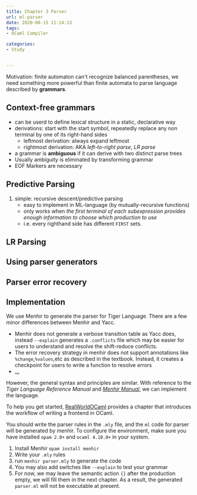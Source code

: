 ```yaml
---
title: Chapter 3 Parser
url: ml-parser
date: 2020-08-15 11:14:13
tags: 
- OCaml Compiler

categories: 
- Study


---
```


<!--more-->

Motivation: finite automaton can't recognize balanced parentheses, we need something more powerful than finite automata to parse language described by **grammars**.

## Context-free grammars
- can be userd to define lexical structure in a static, declarative way
- derivations: start with the start symbol, repeatedly replace any non terminal by one of its right-hand sides
  - leftmost derivation: always expand leftmost
  - rightmost derivation: AKA _left-to-right parse_, _LR parse_
- a grammar is **ambiguous** if it can derive with two distinct parse trees
- Usually ambiguity is eliminated by transforming grammar
- EOF Markers are necessary

## Predictive Parsing
1. simple: recursive descent/predictive parsing
   - easy to implement in ML-language (by mutually-recursive functions)
   - only works when *the first terminal of each subexpression provides enough information to choose which production to use*
   - i.e. every righthand side has different `FIRST` sets.




## LR Parsing

## Using parser generators

## Parser error recovery

## Implementation

We use Menhir to generate the parser for Tiger Language. There are a few minor differences between Menhir and Yacc.
- Menhir does not generate a verbose transition table as Yacc does, instead `--explain` generates a `.conflicts` file which may be easier for users to understand and resolve the shift-reduce conflicts.
- The error recovery strategy in menhir does not support annotations like `%change`,`%values`,etc as described in the textbook. Instead, it creates a checkpoint for users to write a function to resolve errors
- [...](http://gallium.inria.fr/~fpottier/menhir/manual.html#sec88)

However, the general syntax and principles are similar. With reference to the *Tiger Language Reference Manual* and [*Menhir Manual*](http://gallium.inria.fr/~fpottier/menhir/manual.html), we can implement the language.

To help you get started, [RealWorldOCaml](https://dev.realworldocaml.org/parsing-with-ocamllex-and-menhir.html) provides a chapter that introduces the workflow of writing a frontend in OCaml.

You should write the parser rules in the `.mly` file, and the `ml` code for parser will be generated by menhir. To configure the environment, make sure you have installed `opam 2.0+` and `ocaml 4.10.0+` in your system.

1. Install Menhir `opam install menhir`
2. Write your `.mly` rules
3. run `menhir parser.mly` to generate the code
4. You may also add switches like `--explain` to test your grammar
5. For now, we may leave the semantic action `{}` after the production empty, we will fill them in the next chapter. As a result, the generated `parser.ml` will not be executable at present.